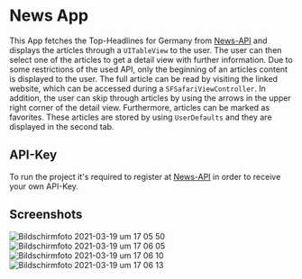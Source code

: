 # News App

This App fetches the Top-Headlines for Germany from [News-API](https://newsapi.org/) and displays the articles through a `UITableView` to the user. 
The user can then select one of the articles to get a detail view with further information. Due to some restrictions of the used API, only the beginning of an articles content is displayed to the user. The full article can be read by visiting the linked website, which can be accessed during a `SFSafariViewController`.
In addition, the user can skip through articles by using the arrows in the upper right corner of the detail view.
Furthermore, articles can be marked as favorites. These articles are stored by using `UserDefaults` and they are displayed in the second tab.

## API-Key
To run the project it's required to register at [News-API](https://newsapi.org/) in order to receive your own API-Key.

## Screenshots

![Bildschirmfoto 2021-03-19 um 17 05 50](https://user-images.githubusercontent.com/46824694/111809713-912d2a80-88d5-11eb-8fba-a70d21c2c1ef.png)
![Bildschirmfoto 2021-03-19 um 17 06 05](https://user-images.githubusercontent.com/46824694/111809716-91c5c100-88d5-11eb-90c3-cb3b06efc407.png)
![Bildschirmfoto 2021-03-19 um 17 06 10](https://user-images.githubusercontent.com/46824694/111809719-92f6ee00-88d5-11eb-9eba-e935ad4d3ac1.png) 
![Bildschirmfoto 2021-03-19 um 17 06 13](https://user-images.githubusercontent.com/46824694/111809723-92f6ee00-88d5-11eb-971e-1bff1a4818a9.png)

